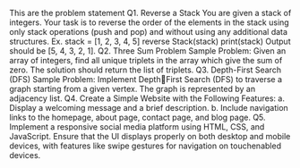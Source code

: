 This are the problem statement 
Q1. Reverse a Stack You are given a stack of integers. Your task is to 
reverse the order of the elements in the stack using only stack 
operations (push and pop) and without using any additional data 
structures. Ex. stack = [1, 2, 3, 4, 5] reverse Stack(stack) print(stack) 
Output should be [5, 4, 3, 2, 1]. 
Q2. Three Sum Problem Sample Problem: Given an array of 
integers, find all unique triplets in the array which give the sum of 
zero. The solution should return the list of triplets. 
Q3. Depth-First Search (DFS) Sample Problem: Implement DepthFirst Search (DFS) to traverse a graph starting from a given vertex. 
The graph is represented by an adjacency list. 
Q4. Create a Simple Website with the Following Features: a. Display 
a welcoming message and a brief description. 
b. Include navigation links to the homepage, about page, contact 
page, and blog page. 
Q5. Implement a responsive social media platform using HTML, CSS, 
and JavaScript. Ensure that the UI displays properly on both 
desktop and mobile devices, with features like swipe gestures for 
navigation on touchenabled devices. 
